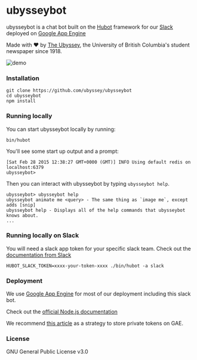 # ubysseybot

ubysseybot is a chat bot built on the [Hubot][hubot] framework for our [Slack][slack] deployed on [Google App Engine][gae]

Made with ❤️ by [The Ubyssey][ubyssey], the University of British Columbia's student newspaper since 1918.

[hubot]: https://hubot.github.com/
[slack]: http://slack.com/
[gae]: https://cloud.google.com/appengine/
[ubyssey]: https://www.ubyssey.ca/

![demo](https://i.imgur.com/Baq8jD6.gif)


### Installation

    git clone https://github.com/ubyssey/ubysseybot
    cd ubysseybot
    npm install

### Running locally

You can start ubysseybot locally by running:

    bin/hubot

You'll see some start up output and a prompt:

    [Sat Feb 28 2015 12:38:27 GMT+0000 (GMT)] INFO Using default redis on localhost:6379
    ubysseybot>

Then you can interact with ubysseybot by typing `ubysseybot help`.

    ubysseybot> ubysseybot help
    ubysseybot animate me <query> - The same thing as `image me`, except adds [snip]
    ubysseybot help - Displays all of the help commands that ubysseybot knows about.
    ...

### Running locally on Slack

You will need a slack app token for your specific slack team.
Check out the [documentation from Slack][hubot-slack-doc]

    HUBOT_SLACK_TOKEN=xxxx-your-token-xxxx ./bin/hubot -a slack

[hubot-slack-doc]: https://slackapi.github.io/hubot-slack/

### Deployment

We use [Google App Engine][gae] for most of our deployment including this slack bot.

Check out the [official Node.js documentation][gae-node]

We recommend [this article][gae-variable] as a strategy to store private tokens on GAE.

[gae-node]: https://cloud.google.com/appengine/docs/flexible/nodejs/
[gae-variable]: http://gunargessner.com/gcloud-env-vars/

### License
GNU General Public License v3.0
